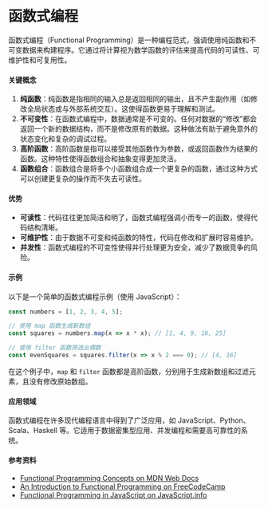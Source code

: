 # 函数式编程

&#x20;函数式编程（Functional Programming）是一种编程范式，强调使用纯函数和不可变数据来构建程序。它通过将计算视为数学函数的评估来提高代码的可读性、可维护性和可复用性。

#### 关键概念

1. **纯函数**：纯函数是指相同的输入总是返回相同的输出，且不产生副作用（如修改全局状态或与外部系统交互）。这使得函数更易于理解和测试。
2. **不可变性**：在函数式编程中，数据通常是不可变的。任何对数据的“修改”都会返回一个新的数据结构，而不是修改原有的数据。这种做法有助于避免意外的状态变化和复杂的调试过程。
3. **高阶函数**：高阶函数是指可以接受其他函数作为参数，或返回函数作为结果的函数。这种特性使得函数组合和抽象变得更加灵活。
4. **函数组合**：函数组合是将多个小函数组合成一个更复杂的函数，通过这种方式可以创建更复杂的操作而不失去可读性。

#### 优势

* **可读性**：代码往往更加简洁和明了，函数式编程强调小而专一的函数，使得代码结构清晰。
* **可维护性**：由于数据不可变和纯函数的特性，代码在修改和扩展时容易维护。
* **并发性**：函数式编程的不可变性使得并行处理更为安全，减少了数据竞争的风险。

#### 示例

以下是一个简单的函数式编程示例（使用 JavaScript）：

```javascript
const numbers = [1, 2, 3, 4, 5];

// 使用 map 函数生成新数组
const squares = numbers.map(x => x * x); // [1, 4, 9, 16, 25]

// 使用 filter 函数筛选出偶数
const evenSquares = squares.filter(x => x % 2 === 0); // [4, 16]
```

在这个例子中，`map` 和 `filter` 函数都是高阶函数，分别用于生成新数组和过滤元素，且没有修改原始数组。

#### 应用领域

函数式编程在许多现代编程语言中得到了广泛应用，如 JavaScript、Python、Scala、Haskell 等。它适用于数据密集型应用、并发编程和需要高可靠性的系统。

#### 参考资料

* [Functional Programming Concepts on MDN Web Docs](https://developer.mozilla.org/en-US/docs/Glossary/Functional\_programming)
* [An Introduction to Functional Programming on FreeCodeCamp](https://www.freecodecamp.org/news/an-introduction-to-functional-programming-5ec5b8a9e4c3/)
* [Functional Programming in JavaScript on JavaScript.info](https://javascript.info/functional-programming)

